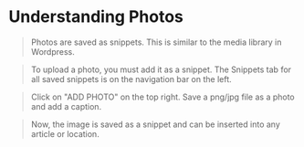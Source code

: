 # Understanding Photos

> Photos are saved as snippets. This is similar to the media library in Wordpress. 

> To upload a photo, you must add it as a snippet. The Snippets tab for all saved snippets is on the navigation bar on the left.

> Click on "ADD PHOTO" on the top right. Save a png/jpg file as a photo and add a caption.

> Now, the image is saved as a snippet and can be inserted into any article or location.
